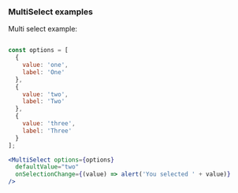 ### MultiSelect examples

Multi select example:

```jsx

const options = [
  {
    value: 'one',
    label: 'One'
  },
  {
    value: 'two',
    label: 'Two'
  },
  {
    value: 'three',
    label: 'Three'
  }
];

<MultiSelect options={options}
  defaultValue="two"
  onSelectionChange={(value) => alert('You selected ' + value)}
/>

```
